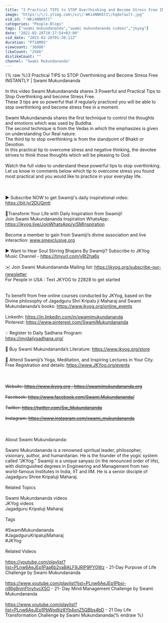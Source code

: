 ```yaml
---
title: "3 Practical TIPS to STOP Overthinking and Become Stress Free INSTANTLY | Swami Mukundananda"
image: "https:\/\/i.ytimg.com\/vi\/-WKi4NNH5tI\/hqdefault.jpg"
vid_id: "-WKi4NNH5tI"
categories: "People-Blogs"
tags: ["swami mukundananda","swami mukundananda videos","jkyog"]
date: "2022-02-28T10:17:54+03:00"
vid_date: "2022-02-26T01:30:11Z"
duration: "PT18M9S"
viewcount: "36086"
likeCount: "2566"
dislikeCount: ""
channel: "Swami Mukundananda"
---
```

{% raw %}3 Practical TIPS to STOP Overthinking and Become Stress Free INSTANTLY | Swami Mukundananda<br /><br />In this video Swami Mukundananda shares 3 Powerful and Practical Tips to Stop Overthinking and become Stress Free.<br />These 3 tips are so powerful that if regularly practiced you will be able to stop overthinking and become stress free in a moment.<br /><br />Swami Mukundananda shares the first technique to control the thoughts and emotions which was used by Buddha.<br />The second technique is from the Vedas in which the emphasizes is given on understanding Our Real nature.<br />The third tip to stop overthinking is from the standpoint of Bhakti or Devotion.<br />In this practical tip to overcome stress and negative thinking, the devotee strives to think those thoughts which will be pleasing to God.<br /><br />Watch the full video to understand these powerful tips to stop overthinking.<br />Let us know in comments below which tip to overcome stress you found most practical and you would like to practice in your everyday life.<br /><br /><br /> <br />▶ Subscribe NOW to get Swamiji's daily inspirational video:  <a rel="nofollow" target="blank" href="https://bit.ly/2DUQmtt">https://bit.ly/2DUQmtt</a><br /><br />📱Transform Your Life with Daily Inspiration from Swamiji! <br />Join Swami Mukundananda Inspiration WhatsApp:  <a rel="nofollow" target="blank" href="https://jkyog.live/JoinWhatsApp/y/SMInspiration">https://jkyog.live/JoinWhatsApp/y/SMInspiration</a><br /><br />Become a member to gain from Swamiji’s divine association and live interaction: www.smexclusive.org<br /><br />▶ Want to Hear Soul Stirring Bhajans By Swamiji? Subscribe to JKYog Music Channel - <a rel="nofollow" target="blank" href="https://tinyurl.com/y8t2ha6s">https://tinyurl.com/y8t2ha6s</a><br /><br />✉️ Join Swami Mukundananda Mailing list: <a rel="nofollow" target="blank" href="https://jkyog.org/subscribe-our-newsletter">https://jkyog.org/subscribe-our-newsletter</a><br />For People in USA : Text JKYOG to 22828 to get started<br /><br /><br />To benefit from free online courses conducted by JKYog, based on the Divine philosophy of Jagadguru Shri Kripalu ji Maharaj and Swami Mukundananda’s books: <a rel="nofollow" target="blank" href="https://www.jkyog.org/online_events">https://www.jkyog.org/online_events</a><br /><br />LinkedIn: <a rel="nofollow" target="blank" href="https://in.linkedin.com/in/swamimukundananda">https://in.linkedin.com/in/swamimukundananda</a><br />Pinterest: <a rel="nofollow" target="blank" href="https://www.pinterest.com/SwamiMukundananda">https://www.pinterest.com/SwamiMukundananda</a><br /><br />💡 Register to Daily Sadhana Program: <br /><a rel="nofollow" target="blank" href="https://mydailysadhana.org/">https://mydailysadhana.org/</a><br /><br />🛒 Buy Swami Mukundananda’s Literature: <a rel="nofollow" target="blank" href="https://www.jkyog.org/store">https://www.jkyog.org/store</a><br /><br />📆 Attend Swamiji’s Yoga, Meditation, and Inspiring Lectures in Your City.  <br />Free Registration and details:  <a rel="nofollow" target="blank" href="https://www.JKYog.org/events">https://www.JKYog.org/events</a><br /><br />~~~~~~~~~~~~~~~~~~~~~~~~~~~~~~~~~~~~~~~~~~~~<br /><br />Website: <a rel="nofollow" target="blank" href="https://www.jkyog.org">https://www.jkyog.org</a> ;  <a rel="nofollow" target="blank" href="https://swamimukundananda.org">https://swamimukundananda.org</a><br />                <br />Facebook: <a rel="nofollow" target="blank" href="https://www.facebook.com/Swami.Mukundananda/">https://www.facebook.com/Swami.Mukundananda/</a><br /><br />Twitter: <a rel="nofollow" target="blank" href="https://twitter.com/Sw_Mukundananda">https://twitter.com/Sw_Mukundananda</a><br /><br />Instagram: <a rel="nofollow" target="blank" href="https://www.instagram.com/swami_mukundananda">https://www.instagram.com/swami_mukundananda</a><br /><br />~~~~~~~~~~~~~~~~~~~~~~~~~~~~~~~~~~~~~~~~~~~~<br /><br />About Swami Mukundananda:<br /><br />Swami Mukundananda is a renowned spiritual leader, philosopher, visionary, author, and humanitarian.  He is the founder of the yogic system called “JKYog.”  Swamiji is a unique sanyasi (in the renounced order of life), with distinguished degrees in Engineering and Management from two world-famous Institutes in India, IIT and IIM.  He is a senior disciple of Jagadguru Shree Kripaluji Maharaj.<br /><br />Related Topics<br /><br />Swami Mukundananda videos<br />JKYog videos<br />Jagadguru Kripaluji Maharaj<br /><br />Tags<br /><br />#SwamiMukundananda<br />#JagadguruKripalujiMaharaj<br />#JKYog <br /><br />Related Videos<br /><br /><a rel="nofollow" target="blank" href="https://youtube.com/playlist?list=PLnw6AeJEp1Paa6b2vaBALF9JRlP9PY0Wz">https://youtube.com/playlist?list=PLnw6AeJEp1Paa6b2vaBALF9JRlP9PY0Wz</a> - 21-Day Purpose of Life Challenge by Swami Mukundananda<br /><br /><a rel="nofollow" target="blank" href="https://www.youtube.com/playlist?list=PLnw6AeJEp1Pbsj-nIRlg9nmFtnyhvcX5O">https://www.youtube.com/playlist?list=PLnw6AeJEp1Pbsj-nIRlg9nmFtnyhvcX5O</a> - 21- Day Mind Management Challenge by Swami Mukundananda<br /><br /><a rel="nofollow" target="blank" href="https://www.youtube.com/playlist?list=PLnw6AeJEp1PbWodtiz8Yb4xnZ5QBbs4bD">https://www.youtube.com/playlist?list=PLnw6AeJEp1PbWodtiz8Yb4xnZ5QBbs4bD</a> - 21 Day Life Transformation Challenge by Swami Mukundananda{% endraw %}
